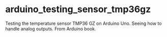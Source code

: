 # arduino_testing_sensor_tmp36gz
Testing the temperature sensor TMP36 GZ on Arduino Uno. Seeing how to handle analog outputs. From Arduino book.
